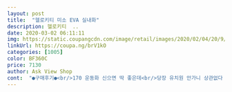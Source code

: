 ```yaml
---
layout: post 
title:  "헬로키티 미소 EVA 실내화" 
description: 헬로키티  ..
date: 2020-03-02 06:11:11 
img: https://static.coupangcdn.com/image/retail/images/2020/02/04/20/9/b182ba9c-f4b5-48e0-8427-dac9e0b1ace7.jpg 
linkUrl: https://coupa.ng/brV1kO 
categories: [1005] 
color: BF360C 
price: 7130 
author: Ask View Shop 
cont:  "●구매후기●<br/>170 운동화 신으면 딱 좋은데<br/>당장 유치원 안가니 상관없다 싶어서 집에서 신어보고있어요^^~~<br/>발살 없는 19센치 190  사이즈 여유있네요.<br/><br/>신발 불편하면 질색하는지라 190  딱 맞을까봐 걱정했는데 잘 맞고 너무 예뻐요<br/>어린이집에 두개씩 보내는데 딱맞게 보내면 2학기때쯤 작아서 못 신더라고요 그래서 170 이랑 180 구입했는데 선생님이  벗겨진다고 맞는 치수로 보내달라고 하셔서 하셔서 급하게 170 으로 하나더 구매했어요.<br/> 그런데 한쪽의 앞쪽 밑바닥이 조금 파여있네요 교환할까 하다가 1년  신는거에는 괜찮을 것 같아 그냥 신기려구요  그런데  연년생 둘째는 못 물려주겠네요<br/>이 실내화는 170치고는 크게 나왔나봐요!<br/>170 운동화 신으면 딱 좋은데<br/>당장 유치원 안가니 상관없다 싶어서 집에서 신어보고있어요^^~~<br/>발살 없는 19센치 190  사이즈 여유있네요.<br/><br/>신발 불편하면 질색하는지라 190  딱 맞을까봐 걱정했는데 잘 맞고 너무 예뻐요<br/>어린이집에 두개씩 보내는데 딱맞게 보내면 2학기때쯤 작아서 못 신더라고요 그래서 170 이랑 180 구입했는데 선생님이  벗겨진다고 맞는 치수로 보내달라고 하셔서 하셔서 급하게 170 으로 하나더 구매했어요.<br/> 그런데 한쪽의 앞쪽 밑바닥이 조금 파여있네요 교환할까 하다가 1년  신는거에는 괜찮을 것 같아 그냥 신기려구요  그런데  연년생 둘째는 못 물려주겠네요<br/>이 실내화는 170치고는 크게 나왔나봐요!<br/>" 
---
```

